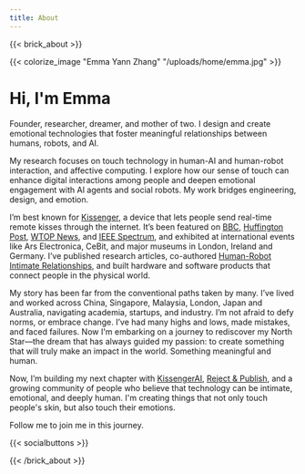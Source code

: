 ```yaml
---
title: About
---
```

{{< brick_about >}}

{{< colorize_image "Emma Yann Zhang" "/uploads/home/emma.jpg" >}}

# Hi, I'm Emma

Founder, researcher, dreamer, and mother of two. I design and create emotional technologies that foster meaningful relationships between humans, robots, and AI.

My research focuses on touch technology in human-AI and human-robot interaction, and affective computing. I explore how our sense of touch can enhance digital interactions among people and deepen emotional engagement with AI agents and social robots. My work bridges engineering, design, and emotion.

I’m best known for [Kissenger](http://kissenger.info/), a device that lets people send real-time remote kisses through the internet. It’s been featured on [BBC](https://www.youtube.com/watch?v=VZPf5BE7__w), [Huffington Post](http://www.huffingtonpost.com/julie-wosk/love-and-sex-with-robots_b_13786384.html), [WTOP News](https://www.youtube.com/watch?v=vFAzoi3CITU), and [IEEE Spectrum](http://spectrum.ieee.org/the-human-os/biomedical/devices/robotic-kiss-transmitter-lets-you-smooch-a-loved-one-from-afar), and exhibited at international events like Ars Electronica, CeBit, and major museums in London, Ireland and Germany. I’ve published research articles, co-authored [Human-Robot Intimate Relationships](https://link.springer.com/book/10.1007/978-3-319-94730-3), and built hardware and software products that connect people in the physical world.

My story has been far from the conventional paths taken by many. I’ve lived and worked across China, Singapore, Malaysia, London, Japan and Australia, navigating academia, startups, and industry. I’m not afraid to defy norms, or embrace change. I’ve had many highs and lows, made mistakes, and faced failures. Now I'm embarking on a journey to rediscover my North Star—the dream that has always guided my passion: to create something that will truly make an impact in the world. Something meaningful and human.

Now, I’m building my next chapter with [KissengerAI](kissengerai.com), [Reject & Publish](rejectandpublish.substack.com/), and a growing community of people who believe that technology can be intimate, emotional, and deeply human. I'm creating things that not only touch people's skin, but also touch their emotions. 

Follow me to join me in this journey.

{{< socialbuttons >}}

{{< /brick_about >}}

